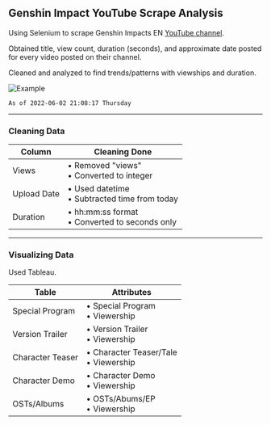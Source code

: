 ## **Genshin Impact YouTube Scrape Analysis**
Using Selenium to scrape Genshin Impacts EN [YouTube channel](https://www.youtube.com/c/GenshinImpact "Genshin Impact's YouTube channel").

Obtained title, view count, duration (seconds), and approximate date posted for every video posted on their channel.

Cleaned and analyzed to find trends/patterns with viewships and duration. 

![Example](https://i.imgur.com/C2gWUop.png)

`As of 2022-06-02 21:08:17 Thursday`

------------


### Cleaning Data
|Column|Cleaning Done|
|-----------|--------|
|Views | • Removed "views" <br> • Converted to integer |
|Upload Date|• Used datetime <br>• Subtracted time from today |
|Duration| • hh:mm:ss format <br>• Converted to seconds only|

------------
### Visualizing Data
Used Tableau.

|Table|Attributes|
|-----------|--------|
|Special Program| • Special Program <br>• Viewership |
|Version Trailer|• Version Trailer <br>• Viewership |
|Character Teaser| • Character Teaser/Tale <br>• Viewership|
|Character Demo| • Character Demo <br>• Viewership|
|OSTs/Albums| • OSTs/Abums/EP <br>• Viewership|


